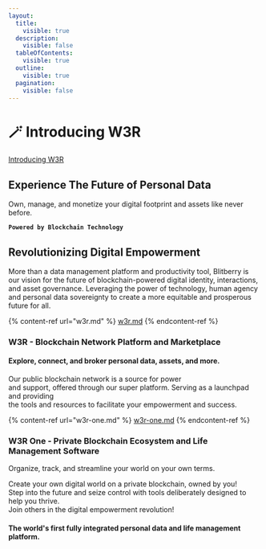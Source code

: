 ```yaml
---
layout:
  title:
    visible: true
  description:
    visible: false
  tableOfContents:
    visible: true
  outline:
    visible: true
  pagination:
    visible: false
---
```


# 🪄 Introducing W3R

[Introducing W3R](broken-reference)

## Experience The Future of Personal Data

Own, manage, and monetize your digital footprint and assets like never before.

**`Powered by Blockchain Technology`**

## Revolutionizing Digital Empowerment

More than a data management platform and productivity tool, Blitberry is our vision for the future of blockchain-powered digital identity, interactions, and asset governance. Leveraging the power of technology, human agency and personal data sovereignty to create a more equitable and prosperous future for all.

{% content-ref url="w3r.md" %}
[w3r.md](w3r.md)
{% endcontent-ref %}

### W3R - Blockchain Network Platform and Marketplace

#### Explore, connect, and broker personal data, assets, and more.

Our public blockchain network is a source for power\
and support, offered through our super platform. Serving as a launchpad and providing\
the tools and resources to facilitate your empowerment and success.

{% content-ref url="w3r-one.md" %}
[w3r-one.md](w3r-one.md)
{% endcontent-ref %}

### W3R One - Private Blockchain Ecosystem and Life Management Software

Organize, track, and streamline your world on your own terms.

Create your own digital world on a private blockchain, owned by you!\
Step into the future and seize control with tools deliberately designed to help you thrive.\
Join others in the digital empowerment revolution!

#### The world's first fully integrated personal data and life management platform.
